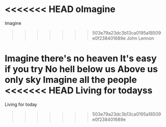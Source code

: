 <<<<<<< HEAD
oImagine
=======
Imagine
>>>>>>> 503e79a23dc3b13ca0195a18509e0f238401689e
John Lennon

Imagine there's no heaven
It's easy if you try
No hell below us
Above us only sky
Imagine all the people
<<<<<<< HEAD
Living for todayss
=======
Living for today

>>>>>>> 503e79a23dc3b13ca0195a18509e0f238401689e
